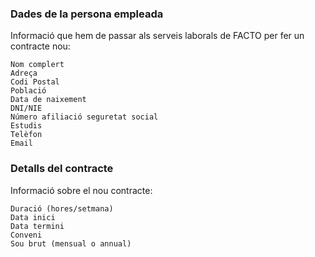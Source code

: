 ### Dades de la persona empleada
Informació que hem de passar als serveis laborals de FACTO per fer un contracte nou:
```
Nom complert
Adreça
Codi Postal
Població
Data de naixement
DNI/NIE
Número afiliació seguretat social
Estudis
Telèfon
Email
```

### Detalls del contracte
Informació sobre el nou contracte:
```
Duració (hores/setmana)
Data inici
Data termini
Conveni
Sou brut (mensual o annual)
```